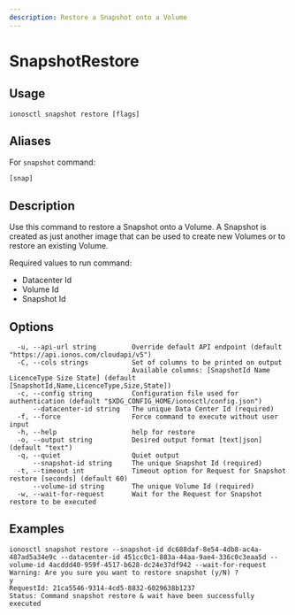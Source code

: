 ```yaml
---
description: Restore a Snapshot onto a Volume
---
```


# SnapshotRestore

## Usage

```text
ionosctl snapshot restore [flags]
```

## Aliases

For `snapshot` command:
```text
[snap]
```

## Description

Use this command to restore a Snapshot onto a Volume. A Snapshot is created as just another image that can be used to create new Volumes or to restore an existing Volume.

Required values to run command:

* Datacenter Id
* Volume Id
* Snapshot Id

## Options

```text
  -u, --api-url string         Override default API endpoint (default "https://api.ionos.com/cloudapi/v5")
  -C, --cols strings           Set of columns to be printed on output 
                               Available columns: [SnapshotId Name LicenceType Size State] (default [SnapshotId,Name,LicenceType,Size,State])
  -c, --config string          Configuration file used for authentication (default "$XDG_CONFIG_HOME/ionosctl/config.json")
      --datacenter-id string   The unique Data Center Id (required)
  -f, --force                  Force command to execute without user input
  -h, --help                   help for restore
  -o, --output string          Desired output format [text|json] (default "text")
  -q, --quiet                  Quiet output
      --snapshot-id string     The unique Snapshot Id (required)
  -t, --timeout int            Timeout option for Request for Snapshot restore [seconds] (default 60)
      --volume-id string       The unique Volume Id (required)
  -w, --wait-for-request       Wait for the Request for Snapshot restore to be executed
```

## Examples

```text
ionosctl snapshot restore --snapshot-id dc688daf-8e54-4db8-ac4a-487ad5a34e9c --datacenter-id 451cc0c1-883a-44aa-9ae4-336c0c3eaa5d --volume-id 4acddd40-959f-4517-b628-dc24e37df942 --wait-for-request 
Warning: Are you sure you want to restore snapshot (y/N) ? 
y
RequestId: 21ca5546-9314-4cd5-8832-6029638b1237
Status: Command snapshot restore & wait have been successfully executed
```

